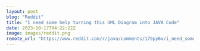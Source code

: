 ```yaml
---
layout: post
blog: "Reddit"
title: "I need some help turning this UML Diagram into JAVA Code"
date: 2023-10-17T04:22:22Z
image: images/reddit.png
remote_url: "https://www.reddit.com/r/java/comments/179py6x/i_need_some_help_turning_this_uml_diagram_into/"
---
```

